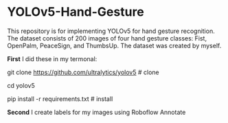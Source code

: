 # YOLOv5-Hand-Gesture
This repository is for implementing YOLOv5 for hand gesture recognition. The dataset consists of 200 images of four hand gesture classes: Fist, OpenPalm, PeaceSign, and ThumbsUp. The dataset was created by myself.


**First** I did these in my termonal:

git clone https://github.com/ultralytics/yolov5  # clone

cd yolov5

pip install -r requirements.txt  # install

**Second** I create labels for my images using Roboflow Annotate


